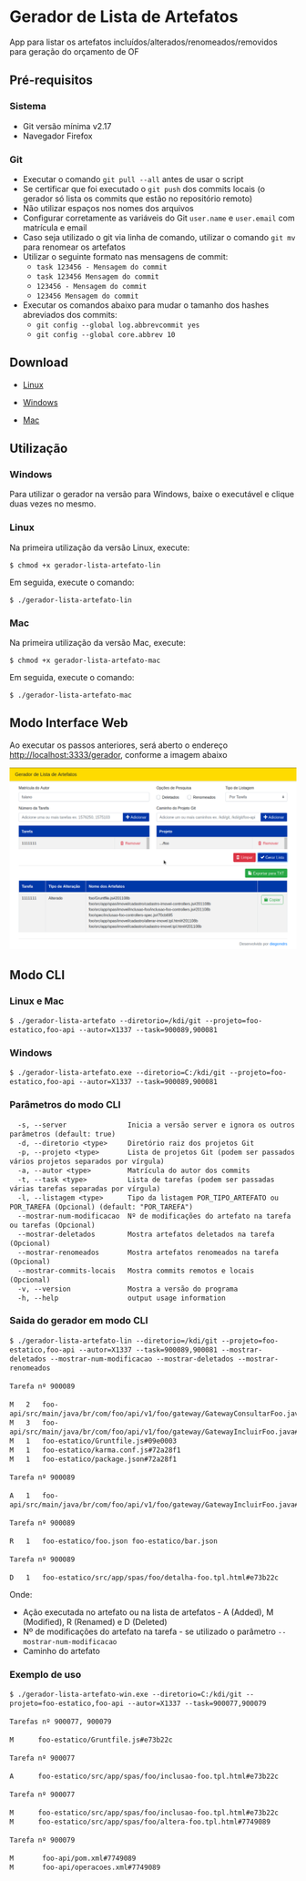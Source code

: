# Gerador de Lista de Artefatos

App para listar os artefatos incluídos/alterados/renomeados/removidos para geração do orçamento de OF

## Pré-requisitos 

### Sistema

- Git versão mínima v2.17
- Navegador Firefox

### Git

- Executar o comando `git pull --all` antes de usar o script
- Se certificar que foi executado o `git push` dos commits locais (o gerador só lista os commits que estão no repositório remoto) 
- Não utilizar espaços nos nomes dos arquivos
- Configurar corretamente as variáveis do Git `user.name` e `user.email` com matrícula e email
- Caso seja utilizado o git via linha de comando, utilizar o comando `git mv` para renomear os artefatos
- Utilizar o seguinte formato nas mensagens de commit:
  - `task 123456 - Mensagem do commit`
  - `task 123456 Mensagem do commit`
  - `123456 - Mensagem do commit`
  - `123456 Mensagem do commit`
- Executar os comandos abaixo para mudar o tamanho dos hashes abreviados dos commits:
  - `git config --global log.abbrevcommit yes`
  - `git config --global core.abbrev 10`

## Download 

- [Linux](https://raw.githubusercontent.com/diegomdrs/gerador-lista-artefato/master/dist/gerador-lista-artefato-lin)

- [Windows](https://raw.githubusercontent.com/diegomdrs/gerador-lista-artefato/master/dist/gerador-lista-artefato-win.exe)

- [Mac](https://raw.githubusercontent.com/diegomdrs/gerador-lista-artefato/master/dist/gerador-lista-artefato-mac)

## Utilização

### Windows

Para utilizar o gerador na versão para Windows, baixe o executável e clique duas vezes no mesmo.

### Linux

Na primeira utilização da versão Linux, execute:

``` console
$ chmod +x gerador-lista-artefato-lin
```
Em seguida, execute o comando:

``` console
$ ./gerador-lista-artefato-lin
```
### Mac

Na primeira utilização da versão Mac, execute:

``` console
$ chmod +x gerador-lista-artefato-mac
```
Em seguida, execute o comando:

``` console
$ ./gerador-lista-artefato-mac
```
## Modo Interface Web

Ao executar os passos anteriores, será aberto o endereço [http://localhost:3333/gerador](http://localhost:3333/gerador), conforme a imagem abaixo

![Modo Web](web.png)

## Modo CLI

### Linux e Mac

``` console
$ ./gerador-lista-artefato --diretorio=/kdi/git --projeto=foo-estatico,foo-api --autor=X1337 --task=900089,900081
```

### Windows

``` console
$ ./gerador-lista-artefato.exe --diretorio=C:/kdi/git --projeto=foo-estatico,foo-api --autor=X1337 --task=900089,900081
```

### Parâmetros do modo CLI

``` console
  -s, --server               Inicia a versão server e ignora os outros parâmetros (default: true)
  -d, --diretorio <type>     Diretório raiz dos projetos Git
  -p, --projeto <type>       Lista de projetos Git (podem ser passados vários projetos separados por vírgula)
  -a, --autor <type>         Matrícula do autor dos commits
  -t, --task <type>          Lista de tarefas (podem ser passadas várias tarefas separadas por vírgula)
  -l, --listagem <type>      Tipo da listagem POR_TIPO_ARTEFATO ou POR_TAREFA (Opcional) (default: "POR_TAREFA")
  --mostrar-num-modificacao  Nº de modificações do artefato na tarefa ou tarefas (Opcional)
  --mostrar-deletados        Mostra artefatos deletados na tarefa (Opcional)
  --mostrar-renomeados       Mostra artefatos renomeados na tarefa (Opcional)
  --mostrar-commits-locais   Mostra commits remotos e locais (Opcional)
  -v, --version              Mostra a versão do programa
  -h, --help                 output usage information
```

### Saida do gerador em modo CLI

``` console
$ ./gerador-lista-artefato-lin --diretorio=/kdi/git --projeto=foo-estatico,foo-api --autor=X1337 --task=900089,900081 --mostrar-deletados --mostrar-num-modificacao --mostrar-deletados --mostrar-renomeados

Tarefa nº 900089

M   2   foo-api/src/main/java/br/com/foo/api/v1/foo/gateway/GatewayConsultarFoo.java#09e0003
M   3   foo-api/src/main/java/br/com/foo/api/v1/foo/gateway/GatewayIncluirFoo.java#09e0003
M   1   foo-estatico/Gruntfile.js#09e0003
M   1   foo-estatico/karma.conf.js#72a28f1
M   1   foo-estatico/package.json#72a28f1

Tarefa nº 900089

A   1   foo-api/src/main/java/br/com/foo/api/v1/foo/gateway/GatewayIncluirFoo.java#e73b22c

Tarefa nº 900089

R   1   foo-estatico/foo.json foo-estatico/bar.json

Tarefa nº 900089

D   1   foo-estatico/src/app/spas/foo/detalha-foo.tpl.html#e73b22c

```
Onde:

- Ação executada no artefato ou na lista de artefatos - A (Added), M (Modified), R (Renamed) e D (Deleted)
- Nº de modificações do artefato na tarefa - se utilizado o parâmetro `--mostrar-num-modificacao`
- Caminho do artefato

### Exemplo de uso

``` console
$ ./gerador-lista-artefato-win.exe --diretorio=C:/kdi/git --projeto=foo-estatico,foo-api --autor=X1337 --task=900077,900079

Tarefas nº 900077, 900079

M      foo-estatico/Gruntfile.js#e73b22c

Tarefa nº 900077

A      foo-estatico/src/app/spas/foo/inclusao-foo.tpl.html#e73b22c

Tarefa nº 900077

M      foo-estatico/src/app/spas/foo/inclusao-foo.tpl.html#e73b22c
M      foo-estatico/src/app/spas/foo/altera-foo.tpl.html#7749089

Tarefa nº 900079

M       foo-api/pom.xml#7749089
M       foo-api/operacoes.xml#7749089

```
